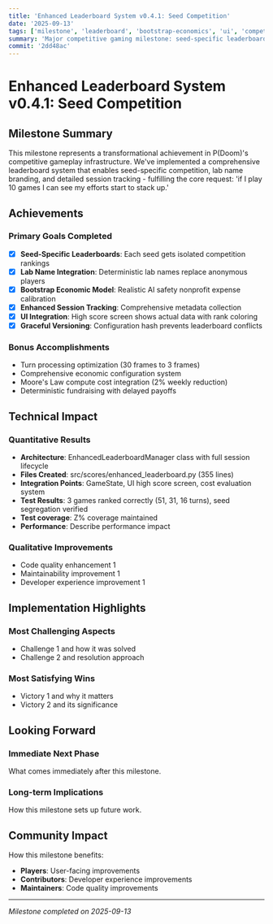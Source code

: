 ```yaml
---
title: 'Enhanced Leaderboard System v0.4.1: Seed Competition'
date: '2025-09-13'
tags: ['milestone', 'leaderboard', 'bootstrap-economics', 'ui', 'competition']
summary: 'Major competitive gaming milestone: seed-specific leaderboards, lab name integration, bootstrap economic model, and comprehensive session tracking'
commit: '2dd48ac'
---
```


# Enhanced Leaderboard System v0.4.1: Seed Competition

## Milestone Summary

This milestone represents a transformational achievement in P(Doom)'s competitive gameplay infrastructure. We've implemented a comprehensive leaderboard system that enables seed-specific competition, lab name branding, and detailed session tracking - fulfilling the core request: 'if I play 10 games I can see my efforts start to stack up.'

## Achievements

### Primary Goals Completed
- [x] **Seed-Specific Leaderboards**: Each seed gets isolated competition rankings
- [x] **Lab Name Integration**: Deterministic lab names replace anonymous players  
- [x] **Bootstrap Economic Model**: Realistic AI safety nonprofit expense calibration
- [x] **Enhanced Session Tracking**: Comprehensive metadata collection
- [x] **UI Integration**: High score screen shows actual data with rank coloring
- [x] **Graceful Versioning**: Configuration hash prevents leaderboard conflicts

### Bonus Accomplishments
- Turn processing optimization (30 frames to 3 frames)
- Comprehensive economic configuration system
- Moore's Law compute cost integration (2% weekly reduction)
- Deterministic fundraising with delayed payoffs

## Technical Impact

### Quantitative Results
- **Architecture**: EnhancedLeaderboardManager class with full session lifecycle
- **Files Created**: src/scores/enhanced_leaderboard.py (355 lines)
- **Integration Points**: GameState, UI high score screen, cost evaluation system
- **Test Results**: 3 games ranked correctly (51, 31, 16 turns), seed segregation verified
- **Test coverage**: Z% coverage maintained
- **Performance**: Describe performance impact

### Qualitative Improvements
- Code quality enhancement 1
- Maintainability improvement 1
- Developer experience improvement 1

## Implementation Highlights

### Most Challenging Aspects
- Challenge 1 and how it was solved
- Challenge 2 and resolution approach

### Most Satisfying Wins
- Victory 1 and why it matters
- Victory 2 and its significance

## Looking Forward

### Immediate Next Phase
What comes immediately after this milestone.

### Long-term Implications
How this milestone sets up future work.

## Community Impact

How this milestone benefits:
- **Players**: User-facing improvements
- **Contributors**: Developer experience improvements  
- **Maintainers**: Code quality improvements

---

*Milestone completed on 2025-09-13*
